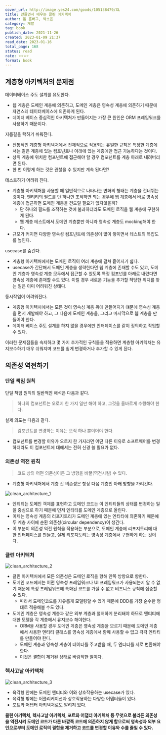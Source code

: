 ```yaml
---
cover_url: http://image.yes24.com/goods/105138479/XL
title: 만들면서 배우는 클린 아키텍처
author: 톰 홈버그, 박소은
category: 개발
tag: book
publish_date: 2021-11-26
created: 2023-01-09 21:37
read_date: 2023-01-16
total_page: 168
status: read
rate: ⭐⭐⭐⭐
format: book
---
```


## 계층형 아키텍처의 문제점

데이터베이스 주도 설계를 유도한다.
- 웹 계층은 도메인 계층에 의존하고, 도메인 계층은 영속성 계층에 의존하기 때문에 자연스레 데이터베이스에 의존하게 된다.
- 데이터 베이스 중심적인 아키텍처가 만들어지는 가장 큰 원인은 ORM 프레임워크를 사용하기 때문이다.

지름길을 택하기 쉬워진다.
- 전통적인 계층형 아키텍처에서 전체적으로 적용되는 유일한 규칙은 특정한 계층에서는 같은 계층에 있는 컴포넌트나 아래에 있는 계층에만 접근 가능하다는 것이다.
- 상위 계층에 위치한 컴포넌트에 접근해야 할 경우 컴포넌트를 계층 아래로 내려버리면 된다.
- 한 번 이렇게 하는 것은 괜찮을 수 있지만 계속 된다면?

테스트하기 어려워 진다.
- 계층형 아키텍처를 사용할 때 일반적으로 나타나는 변화의 형태는 계층을 건너뛰는 것이다. 엔티티의 필드를 단 하나만 조작하면 되는 경우에 웹 계층에서 바로 영속성 계층에 접근하면 도메인 계층을 건드릴 필요가 없지않을까?
	- 단 하나의 필드를 조작하는 것에 불과하더라도 도메인 로직을 웹 계층에 구현하게 된다.
	- 웹 계층 테스트에서 도메인 계층뿐만 아니라 영속성 계층도 mocking해야 한다.
- 규모가 커지면 다양한 영속성 컴포넌트에 의존성이 많이 쌓이면서 테스트의 복잡도를 높인다.

usecase를 숨긴다.
- 계층형 아키텍처에서는 도메인 로직이 여러 계층에 걸쳐 흩어지기 쉽다.
- usecase가 간단해서 도메인 계층을 생략한다면 웹 계층에 존재할 수도 있고, 도메인 계층과 영속성 계층 모두에서 접근할 수 있도록 특정 컴포넌를 아래로 내렸다면 영속성 계층에 존재할 수도 있다. 이럴 경우 새로운 기능을 추가할 적당한 위치를 찾는 일은 이미 어려워진 상태다.

동시작업이 어려워진다.
- 계층형 아키텍처에서는 모든 것이 영속성 계층 위에 만들어지기 떄문에 영속성 계층을 먼저 개발해야 하고, 그 다음에 도메인 계층을, 그리고 마지막으로 웹 계층을 만들어야 한다.
- 데이터 베이스 주도 설계를 하지 않을 경우에만 인터페이스를 같이 정의하고 작업할 수 있다.

이러한 문제점들을 숙지하고 몇 가지 추가적인 규칙들을 적용하면 계층형 아키텍처는 유지보수하기 매우 쉬워지며 코드를 쉽게 변경하거나 추가할 수 있게 된다.

## 의존성 역전하기

### 단일 책임 원칙

단일 책임 원칙의 일반적인 해석은 다음과 같다.
> 하나의 컴포넌트는 오로지 한 가지 일만 해야 하고, 그것을 올바르게 수행해야 한다.

실제 의도는 다음과 같다.
> 컴포넌트를 변경하는 이유는 오직 하나 뿐이어야 한다.

- 컴포넌트를 변경할 이유가 오로지 한 가지라면 어떤 다른 이유로 소프트웨어를 변경하더라도 이 컴포넌트에 대해서는 전혀 신경 쓸 필요가 없다.

### 의존성 역전 원칙

> 코드 상의 어떤 의존성이든 그 방향을 바꿀(역전시킬) 수 있다.

- 계층형 아키텍처에서 계층 간 의존성은 항상 다음 계층인 아래 방향을 가리킨다.

![clean_architecture_1](../attachment/img/clean_architecture_1.png)
- 엔티티는 도메인 객체를 표현하고 도메인 코드는 이 엔티티들의 상태를 변경하는 일을 중심으로 하기 때문에 먼저 엔티티를 도메인 계층으로 올린다.
- 이제는 영속성 계층의 리포지토리가 도메인 계층에 있는 엔티티에 의존하기 때문에 두 계층 사이에 순환 의존성(circular dependency)이 생긴다.
- 이 부분이 의존성 역전 원칙을 적용하는 부분으로, 도메인 계층에 리포지토리에 대한 인터페이스를 만들고, 실제 리포지토리는 영속성 계층에서 구현하게 하는 것이다.

### 클린 아키텍처

![clean_architecture_2](../attachment/img/clean_architecture_2.png)
- 클린 아키텍처에서 모든 의존성은 도메인 로직을 향해 안쪽 방향으로 향한다.
- 도메인 코드에서는 어떤 영속성 프레임워크나 UI 프레임워크가 사용되는지 알 수 없기 때문에 특정 프레임워크에 특화된 코드를 가질 수 없고 비즈니스 규칙에 집중할 수 있다.
	- 따라서 도메인코드를 자유롭게 모델링할 수 있기 때문에 DDD를 가장 순수한 형태로 적용해볼 수도 있다.
- 도메인 계층은 영속성 계층과 같은 외부 계층과 철저하게 분리돼야 하므로 엔티티에 대한 모델을 각 계층에서 유지보수 해야한다.
	- ORM을 사용할 경우 도메인 계층은 영속성 계층을 모르기 때문에 도메인 계층에서 사용한 엔티티 클래스를 영속성 계층에서 함께 사용할 수 없고 각각 엔티티를 만들어야 한다.
	- 도메인 계층과 영속성 계층이 데이터를 주고받을 때, 두 엔티티를 서로 변환해야 한다.
	- 이것은 결합이 제거된 상태로 바람직한 일이다.

### 헥사고날 아키텍처

![clean_architecture_3](../attachment/img/clean_architecture_3.png)
- 육각형 안에는 도메인 엔티티와 이와 상호작용하는 usecase가 있다.
- 육각형 밖에는 어플리케이션과 상호작용하는 다양한 어댑터들이 있다.
- 포트와 어댑터 아키텍처로도 알려져 있다.

**클린 아키텍처, 헥사고날 아키텍처, 포트와 어댑터 아키텍처 등 무엇으로 불리든 의존성을 역전시켜 도메인 코드가 다른 바깥쪽 코드에 의존하지 않게 함으로써 영속성과 외부 요인으로부터 도메인 로직의 결합을 제거하고 코드를 변경할 이유와 수를 줄일 수 있다.**
